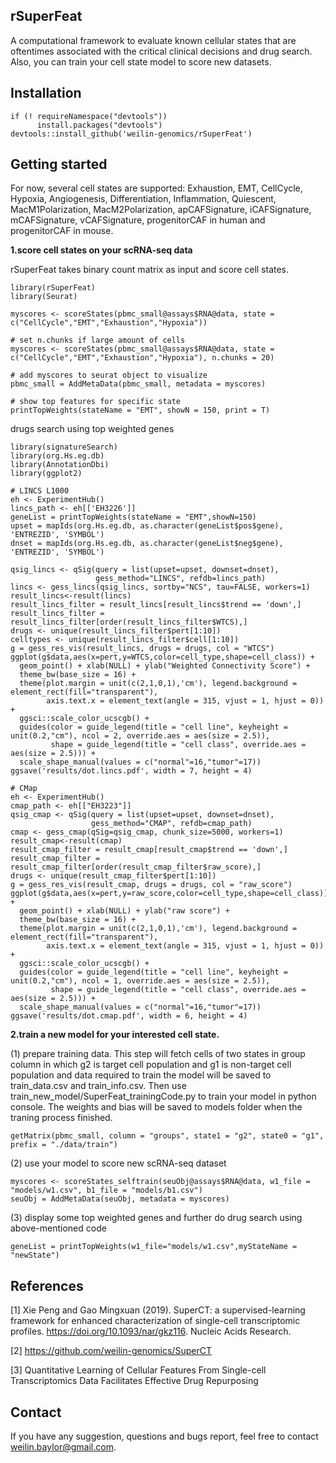 ## rSuperFeat 
A computational framework to evaluate known cellular states that are oftentimes associated with the critical clinical decisions and drug search. Also, you can train your cell state model to score new datasets. 

## Installation
```{r}
if (! requireNamespace("devtools")) 
      install.packages("devtools")
devtools::install_github('weilin-genomics/rSuperFeat')
```

## Getting started
For now, several cell states are supported: Exhaustion, EMT, CellCycle, Hypoxia, Angiogenesis, Differentiation, Inflammation, Quiescent, MacM1Polarization, MacM2Polarization, apCAFSignature, iCAFSignature, mCAFSignature, vCAFSignature, progenitorCAF in human and progenitorCAF in mouse. 

**1.score cell states on your scRNA-seq data**

rSuperFeat takes binary count matrix as input and score cell states.
```{r}
library(rSuperFeat)
library(Seurat)

myscores <- scoreStates(pbmc_small@assays$RNA@data, state = c("CellCycle","EMT","Exhaustion","Hypoxia"))

# set n.chunks if large amount of cells
myscores <- scoreStates(pbmc_small@assays$RNA@data, state = c("CellCycle","EMT","Exhaustion","Hypoxia"), n.chunks = 20)

# add myscores to seurat object to visualize
pbmc_small = AddMetaData(pbmc_small, metadata = myscores)

# show top features for specific state
printTopWeights(stateName = "EMT", showN = 150, print = T)
```
drugs search using top weighted genes
```{r}
library(signatureSearch)
library(org.Hs.eg.db)
library(AnnotationDbi)
library(ggplot2)

# LINCS L1000
eh <- ExperimentHub()
lincs_path <- eh[['EH3226']]
geneList = printTopWeights(stateName = "EMT",showN=150)
upset = mapIds(org.Hs.eg.db, as.character(geneList$pos$gene), 'ENTREZID', 'SYMBOL') 
dnset = mapIds(org.Hs.eg.db, as.character(geneList$neg$gene), 'ENTREZID', 'SYMBOL') 

qsig_lincs <- qSig(query = list(upset=upset, downset=dnset), 
                   gess_method="LINCS", refdb=lincs_path)
lincs <- gess_lincs(qsig_lincs, sortby="NCS", tau=FALSE, workers=1)
result_lincs<-result(lincs) 
result_lincs_filter = result_lincs[result_lincs$trend == 'down',]
result_lincs_filter = result_lincs_filter[order(result_lincs_filter$WTCS),]
drugs <- unique(result_lincs_filter$pert[1:10])
celltypes <- unique(result_lincs_filter$cell[1:10])
g = gess_res_vis(result_lincs, drugs = drugs, col = "WTCS") 
ggplot(g$data,aes(x=pert,y=WTCS,color=cell_type,shape=cell_class)) +
  geom_point() + xlab(NULL) + ylab("Weighted Connectivity Score") +
  theme_bw(base_size = 16) + 
  theme(plot.margin = unit(c(2,1,0,1),'cm'), legend.background = element_rect(fill="transparent"),
        axis.text.x = element_text(angle = 315, vjust = 1, hjust = 0)) + 
  ggsci::scale_color_ucscgb() + 
  guides(color = guide_legend(title = "cell line", keyheight = unit(0.2,"cm"), ncol = 2, override.aes = aes(size = 2.5)), 
         shape = guide_legend(title = "cell class", override.aes = aes(size = 2.5))) +
  scale_shape_manual(values = c("normal"=16,"tumor"=17))
ggsave('results/dot.lincs.pdf', width = 7, height = 4)

# CMap
eh <- ExperimentHub()
cmap_path <- eh[["EH3223"]]
qsig_cmap <- qSig(query = list(upset=upset, downset=dnset), 
                  gess_method="CMAP", refdb=cmap_path)
cmap <- gess_cmap(qSig=qsig_cmap, chunk_size=5000, workers=1)
result_cmap<-result(cmap) 
result_cmap_filter = result_cmap[result_cmap$trend == 'down',]
result_cmap_filter = result_cmap_filter[order(result_cmap_filter$raw_score),]
drugs <- unique(result_cmap_filter$pert[1:10])
g = gess_res_vis(result_cmap, drugs = drugs, col = "raw_score") 
ggplot(g$data,aes(x=pert,y=raw_score,color=cell_type,shape=cell_class)) +
  geom_point() + xlab(NULL) + ylab("raw score") +
  theme_bw(base_size = 16) + 
  theme(plot.margin = unit(c(2,1,0,1),'cm'), legend.background = element_rect(fill="transparent"),
        axis.text.x = element_text(angle = 315, vjust = 1, hjust = 0)) + 
  ggsci::scale_color_ucscgb() + 
  guides(color = guide_legend(title = "cell line", keyheight = unit(0.2,"cm"), ncol = 1, override.aes = aes(size = 2.5)), 
         shape = guide_legend(title = "cell class", override.aes = aes(size = 2.5))) +
  scale_shape_manual(values = c("normal"=16,"tumor"=17))
ggsave('results/dot.cmap.pdf', width = 6, height = 4)
```

**2.train a new model for your interested cell state.**

(1) prepare training data. This step will fetch cells of two states in group column in which g2 is target cell population and g1 is non-target cell population and data required to train the model will be saved to train_data.csv and train_info.csv. Then use train_new_model/SuperFeat_trainingCode.py to train your model in python console. The weights and bias will be saved to models folder when the traning process finished.
```{r}
getMatrix(pbmc_small, column = "groups", state1 = "g2", state0 = "g1", prefix = "./data/train")
```
(2) use your model to score new scRNA-seq dataset
```{r}
myscores <- scoreStates_selftrain(seuObj@assays$RNA@data, w1_file = "models/w1.csv", b1_file = "models/b1.csv")
seuObj = AddMetaData(seuObj, metadata = myscores)
```
(3) display some top weighted genes and further do drug search using above-mentioned code
```{r}
geneList = printTopWeights(w1_file="models/w1.csv",myStateName = "newState")
```

## References
[1] Xie Peng and Gao Mingxuan (2019). SuperCT: a supervised-learning framework for enhanced characterization of single-cell transcriptomic profiles. https://doi.org/10.1093/nar/gkz116. Nucleic Acids Research.

[2] https://github.com/weilin-genomics/SuperCT

[3] Quantitative Learning of Cellular Features From Single-cell Transcriptomics Data Facilitates Effective Drug Repurposing

## Contact
If you have any suggestion, questions and bugs report, feel free to contact weilin.baylor@gmail.com.

